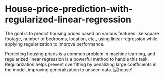 # House-price-prediction-with-regularized-linear-regression

The goal is to predict housing prices based on various features like square footage, number of bedrooms, location, etc., using linear regression while applying regularization to improve performance.

Predicting housing prices is a common problem in machine learning, and regularized linear regression is a powerful method to handle this task. Regularization helps prevent overfitting by penalizing large coefficients in the model, improving generalization to unseen data.
![house1](https://github.com/user-attachments/assets/fdc3b8d5-018c-4949-a883-460ee83cf0cc)
